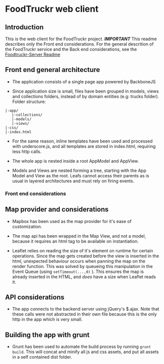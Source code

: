 # FoodTruckr web client

## Introduction
This is the web client for the FoodTruckr project. ***IMPORTANT*** This readme describes only the Front end considerations. 
For the general descrition of the FoodTruckr service and the Back end considerations, see the [Foodtruckr-Server Readme](https://github.com/jjmerino/foodtruckr-server) 


## Front end general architecture

* The application consists of a single page app powered by BackboneJS

* Since application size is small, files have been grouped in models, views and collections folders, instead of by domain entities (e.g: trucks folder).
Folder structure:
```
|-app/
   |-collections/
   |-models/
   |-views/
|-css/
|-index.html
```

* For the same reason, inline templates have been used and processed with underscore.js, and all templates are stored in index.html, requiring less http calls.

* The whole app is nested inside a root AppModel and AppView.

* Models and Views are nested forming a tree, starting with the App Model and View as the root. Leafs cannot access their parents as is usual in layered architectures and must rely on firing events.

### Front end considerations

## Map provider and considerations

* Mapbox has been used as the map provider for it's ease of customization.

* The map api has been wrapped in the Map View, and not a model, because it requires an html tag to be available on instantiation.

* Leaflet relies on reading the size of it's element on runtime for certain operations. Since the map gets created before the view is inserted in the html, unexpected behaviour occurs when panning the map on the render function.
This was solved by queueing this manipulation in the Event Queue (using `setTimeout(...,0)` ). This ensures the map is already inserted in the HTML, and *does* have a size when Leaflet reads it.

## API considerations

* The app connects to the backend server using jQuery's $.ajax. Note that these calls were not abstracted in their own file because this is the only http in the app which is very small.

## Building the app with grunt

* Grunt has been used to automate the build process by running `grunt build`. This will concat and minify all js and css assets, and put all assets in a self contained dist folder.
